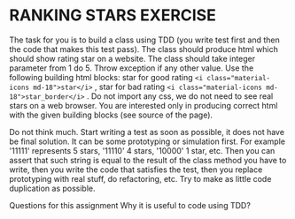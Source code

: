 # RANKING STARS EXERCISE

The task for you is to build a class using TDD (you write test first and then the code that makes this test pass). The class should produce html which should show rating star on a website. The class should take integer parameter from 1 do 5. Throw exception if any other value. Use the following building html blocks: star for good rating `<i class="material-icons md-18">star</i>` , star for bad rating `<i class="material-icons md-18">star_border</i>` . Do not import any css, we do not need to see real stars on a web browser. You are interested only in producing correct html with the given building blocks (see source of the page).

Do not think much. Start writing a test as soon as possible, it does not have be final solution. It can be some prototyping or simulation first. For example '11111' represents 5 stars, '11110' 4 stars, '10000' 1 star, etc.  Then you can assert that such string is equal to the result of the class method you have to write, then you write the code that satisfies the test, then you replace prototyping with real stuff, do refactoring, etc. Try to make as little code duplication as possible.

Questions for this assignment
Why it is useful to code using TDD?